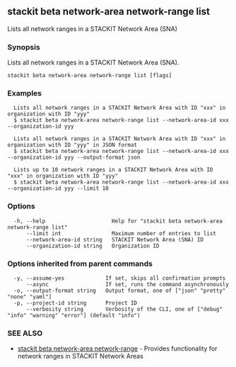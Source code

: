 ## stackit beta network-area network-range list

Lists all network ranges in a STACKIT Network Area (SNA)

### Synopsis

Lists all network ranges in a STACKIT Network Area (SNA).

```
stackit beta network-area network-range list [flags]
```

### Examples

```
  Lists all network ranges in a STACKIT Network Area with ID "xxx" in organization with ID "yyy"
  $ stackit beta network-area network-range list --network-area-id xxx --organization-id yyy

  Lists all network ranges in a STACKIT Network Area with ID "xxx" in organization with ID "yyy" in JSON format
  $ stackit beta network-area network-range list --network-area-id xxx --organization-id yyy --output-format json

  Lists up to 10 network ranges in a STACKIT Network Area with ID "xxx" in organization with ID "yyy"
  $ stackit beta network-area network-range list --network-area-id xxx --organization-id yyy --limit 10
```

### Options

```
  -h, --help                     Help for "stackit beta network-area network-range list"
      --limit int                Maximum number of entries to list
      --network-area-id string   STACKIT Network Area (SNA) ID
      --organization-id string   Organization ID
```

### Options inherited from parent commands

```
  -y, --assume-yes             If set, skips all confirmation prompts
      --async                  If set, runs the command asynchronously
  -o, --output-format string   Output format, one of ["json" "pretty" "none" "yaml"]
  -p, --project-id string      Project ID
      --verbosity string       Verbosity of the CLI, one of ["debug" "info" "warning" "error"] (default "info")
```

### SEE ALSO

* [stackit beta network-area network-range](./stackit_beta_network-area_network-range.md)	 - Provides functionality for network ranges in STACKIT Network Areas

